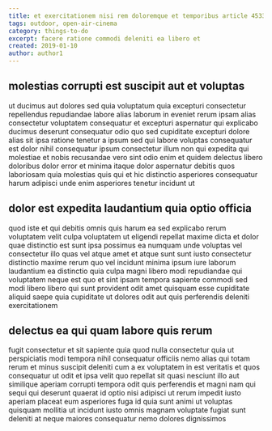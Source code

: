 ```yaml
---
title: et exercitationem nisi rem doloremque et temporibus article 4533
tags: outdoor, open-air-cinema
category: things-to-do
excerpt: facere ratione commodi deleniti ea libero et
created: 2019-01-10
author: author1
---
```


## molestias corrupti est suscipit aut et voluptas

ut ducimus aut dolores sed quia voluptatum quia excepturi consectetur repellendus repudiandae labore alias laborum in eveniet rerum ipsam alias consectetur voluptatem consequatur et excepturi aspernatur qui explicabo ducimus deserunt consequatur odio quo sed cupiditate excepturi dolore alias sit ipsa ratione tenetur a ipsum sed qui labore voluptas consequatur est dolor nihil consequatur ipsum consectetur illum non qui expedita qui molestiae et nobis recusandae vero sint odio enim et quidem delectus libero doloribus dolor error et minima itaque dolor aspernatur debitis quos laboriosam quia molestias quis qui et hic distinctio asperiores consequatur harum adipisci unde enim asperiores tenetur incidunt ut

## dolor est expedita laudantium quia optio officia

quod iste et qui debitis omnis quis harum ea sed explicabo rerum voluptatem velit culpa voluptatem ut eligendi repellat maxime dicta et dolor quae distinctio est sunt ipsa possimus ea numquam unde voluptas vel consectetur illo quas vel atque amet et atque sunt sunt iusto consectetur distinctio maxime rerum quo vel incidunt minima ipsum iure laborum laudantium ea distinctio quia culpa magni libero modi repudiandae qui voluptatem neque est quo et sint ipsam tempora sapiente commodi sed modi libero libero qui sunt provident odit amet quisquam esse cupiditate aliquid saepe quia cupiditate ut dolores odit aut quis perferendis deleniti exercitationem

## delectus ea qui quam labore quis rerum

fugit consectetur et sit sapiente quia quod nulla consectetur quia ut perspiciatis modi tempora nihil consequatur officiis nemo alias qui totam rerum et minus suscipit deleniti cum a ex voluptatem in est veritatis et quos consequatur ut odit et ipsa velit quo repellat sit quasi nesciunt illo aut similique aperiam corrupti tempora odit quis perferendis et magni nam qui sequi qui deserunt quaerat id optio nisi adipisci ut rerum impedit iusto aperiam placeat eum asperiores fuga id quia sunt animi ut voluptas quisquam mollitia ut incidunt iusto omnis magnam voluptate fugiat sunt deleniti at neque maiores consequatur nemo dolores dignissimos
